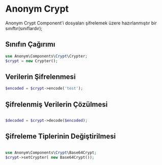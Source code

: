 Anonym Crypt
============

Anonym Crypt Component'i dosyaları şifrelemek üzere hazırlanmıştır bir sınıftır(sınıflardır);


Sınıfın Çağırımı
----------------

```php
use Anonym\Components\Crypt\Crypter;
$crypt = new Crypter();
```

Verilerin Şifrelenmesi
--------------

```php
$encoded = $crypt->encode('test');
```

Şifrelenmiş Verilerin Çözülmesi
-----------------

```php

$decoded = $crypt->decode($encoded);

```

Şifreleme Tiplerinin Değiştirilmesi
---------------

```php

use Anonym\Components\Crypt\Base64Crypt;
$crypt->setCrypter( new Base64Crypt());

```

